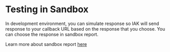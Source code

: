 # Testing in Sandbox

In development environment, you can simulate response so IAK will send response to your callback URL based on the response that you choose. You can choose the response in sandbox report. 

Learn more about sandbox report [here](https://api.iak.id/docs/platform/docs/integration/sandbox-report.md)
